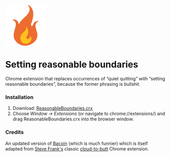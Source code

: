![Emoji fire](https://github.com/dsandler/quietquitting2boundaries/raw/main/Artwork/fire.png)

# Setting reasonable boundaries

Chrome extension that replaces occurrences of “quiet&nbsp;quitting” with “setting reasonable boundaries”, because the former phrasing is bullshit.

### Installation

1. Download: [ReasonableBoundaries.crx](https://github.com/dsandler/bacoin/blob/master/ReasonableBoundaries.crx?raw=true)
2. Choose _Window &rarr; Extensions_ (or navigate to chrome://extensions/) and drag ReasonableBoundaries.crx into the browser window.

### Credits

An updated version of [Bacoin](https://github.com/dsandler/bacoin) (which is
much funnier) which is itself adapted from [Steve
Frank's](http://stevenf.com/) classic
[cloud-to-butt](https://github.com/panicsteve/cloud-to-butt) Chrome extension.

